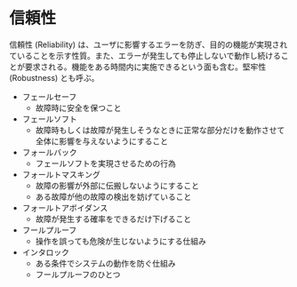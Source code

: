 # 信頼性

信頼性 (Reliability) は、ユーザに影響するエラーを防ぎ、目的の機能が実現されていることを示す性質。また、エラーが発生しても停止しないで動作し続けることが要求される。機能をある時間内に実施できるという面も含む。堅牢性 (Robustness) とも呼ぶ。

- フェールセーフ
    - 故障時に安全を保つこと
- フェールソフト
    - 故障時もしくは故障が発生しそうなときに正常な部分だけを動作させて全体に影響を与えないようにすること
- フォールバック
    - フェールソフトを実現させるための行為
- フォールトマスキング
    - 故障の影響が外部に伝搬しないようにすること
    - ある故障が他の故障の検出を妨げていること
- フォールトアボイダンス
    - 故障が発生する確率をできるだけ下げること
- フールプルーフ
    - 操作を誤っても危険が生じないようにする仕組み
- インタロック
    - ある条件でシステムの動作を防ぐ仕組み
    - フールプルーフのひとつ
